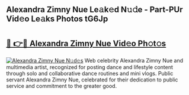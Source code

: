 ## Alexandra Zimny Nue Le𝚊k𝚎d N𝚞𝚍e - Part-PUr Vid𝚎o Le𝚊ks Photos tG6Jp

# <h2><a href="http://fb6rgiw.evod.top/?m=Alexandra+Zimny+Nue">🔗 👉🔴 Alexandra Zimny Nue Vid𝚎o Ph𝚘t𝚘s</a></h2>

[![Alexandra Zimny Nue N𝚞d𝚎s](https://i.imgur.com/8V9OHl7.gif)](http://fb6rgiw.evod.top/?m=Alexandra+Zimny+Nue)
Web celebrity Alexandra Zimny Nue and multimedia artist, recognized for posting dance and lifestyle content through solo and collaborative dance routines and mini vlogs. Public servant Alexandra Zimny Nue, celebrated for their dedication to public service and commitment to the greater good. 

